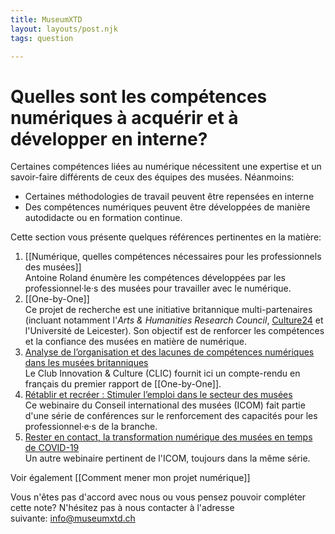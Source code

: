 ```yaml
---
title: MuseumXTD  
layout: layouts/post.njk  
tags: question 

---
```

# Quelles sont les compétences numériques à acquérir et à développer en interne?
Certaines compétences liées au numérique nécessitent une expertise et un savoir-faire différents de ceux des équipes des musées. Néanmoins:
- Certaines méthodologies de travail peuvent être repensées en interne
- Des compétences numériques peuvent être développées de manière autodidacte ou en formation continue.

Cette section vous présente quelques références pertinentes en la matière:
1. [[Numérique, quelles compétences nécessaires pour les professionnels des musées]]   
   Antoine Roland énumère les compétences développées par les professionnel·le·s des musées pour travailler avec le numérique.
2. [[One-by-One]]     
   Ce projet de recherche est une initiative britannique multi-partenaires (incluant notamment l'*Arts & Humanities Research Council*, [Culture24](https://www.culture24.org.uk/,) et l'Université de Leicester). Son objectif est de renforcer les compétences et la confiance des musées en matière de numérique.
3. [Analyse de l’organisation et des lacunes de compétences numériques dans les musées britanniques](https://www.club-innovation-culture.fr/rapport-organisation-lacunes-competences-numeriques-musees-britanniques/)     
   Le Club Innovation & Culture (CLIC) fournit ici un compte-rendu en français du premier rapport de [[One-by-One]].
4. [Rétablir et recréer : Stimuler l’emploi dans le secteur des musées](https://icom.museum/fr/news/webinaire-de-licom-retablir-et-recreer-stimuler-lemploi-dans-le-secteur-des-musees/)    
   Ce webinaire du Conseil international des musées (ICOM) fait partie d'une série de conférences sur le renforcement des capacités pour les professionnel·e·s de la branche.
5. [Rester en contact, la transformation numérique des musées en temps de COVID-19](https://icom.museum/fr/news/webinaire-transformation-numerique-musees/)     
   Un autre webinaire pertinent de l'ICOM, toujours dans la même série. 

Voir également [[Comment mener mon projet numérique]]

Vous n'êtes pas d'accord avec nous ou vous pensez pouvoir compléter cette note? N'hésitez pas à nous contacter à l'adresse suivante: [info@museumxtd.ch](mailto:info@museumxtd.ch)





